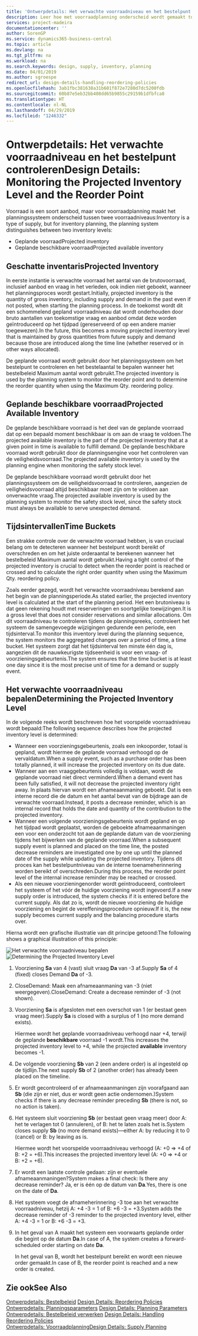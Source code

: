 ```yaml
---
title: 'Ontwerpdetails: Het verwachte voorraadniveau en het bestelpunt controleren | Microsoft Docs'
description: Leer hoe met voorraadplanning onderscheid wordt gemaakt tussen verwachte voorraad en verwachte beschikbare voorraadniveaus.
services: project-madeira
documentationcenter: ''
author: SorenGP
ms.service: dynamics365-business-central
ms.topic: article
ms.devlang: na
ms.tgt_pltfrm: na
ms.workload: na
ms.search.keywords: design, supply, inventory, planning
ms.date: 04/01/2019
ms.author: sgroespe
redirect_url: design-details-handling-reordering-policies
ms.openlocfilehash: 3ab1fbc381638a31b601f872e7280d7dc5200fdb
ms.sourcegitcommit: 60b87e5eb32bb408dd65b9855c29159b1dfbfca8
ms.translationtype: HT
ms.contentlocale: nl-NL
ms.lasthandoff: 04/29/2019
ms.locfileid: "1246332"
---
```

# <a name="design-details-monitoring-the-projected-inventory-level-and-the-reorder-point"></a><span data-ttu-id="54853-103">Ontwerpdetails: Het verwachte voorraadniveau en het bestelpunt controleren</span><span class="sxs-lookup"><span data-stu-id="54853-103">Design Details: Monitoring the Projected Inventory Level and the Reorder Point</span></span>
<span data-ttu-id="54853-104">Voorraad is een soort aanbod, maar voor voorraadplanning maakt het planningssysteem onderscheid tussen twee voorraadniveaus:</span><span class="sxs-lookup"><span data-stu-id="54853-104">Inventory is a type of supply, but for inventory planning, the planning system distinguishes between two inventory levels:</span></span>  

* <span data-ttu-id="54853-105">Geplande voorraad</span><span class="sxs-lookup"><span data-stu-id="54853-105">Projected inventory</span></span>  
* <span data-ttu-id="54853-106">Geplande beschikbare voorraad</span><span class="sxs-lookup"><span data-stu-id="54853-106">Projected available inventory</span></span>  

## <a name="projected-inventory"></a><span data-ttu-id="54853-107">Geschatte inventaris</span><span class="sxs-lookup"><span data-stu-id="54853-107">Projected Inventory</span></span>  
<span data-ttu-id="54853-108">In eerste instantie is verwachte voorraad het aantal van de brutovoorraad, inclusief aanbod en vraag in het verleden, ook indien niet geboekt, wanneer het planningsproces wordt gestart.</span><span class="sxs-lookup"><span data-stu-id="54853-108">Initially, projected inventory is the quantity of gross inventory, including supply and demand in the past even if not posted, when starting the planning process.</span></span> <span data-ttu-id="54853-109">In de toekomst wordt dit een schommelend gepland voorraadniveau dat wordt onderhouden door bruto aantallen van toekomstige vraag en aanbod omdat deze worden geïntroduceerd op het tijdpad (gereserveerd of op een andere manier toegewezen).</span><span class="sxs-lookup"><span data-stu-id="54853-109">In the future, this becomes a moving projected inventory level that is maintained by gross quantities from future supply and demand because those are introduced along the time line (whether reserved or in other ways allocated).</span></span>  

<span data-ttu-id="54853-110">De geplande voorraad wordt gebruikt door het planningssysteem om het bestelpunt te controleren en het bestelaantal te bepalen wanneer het bestelbeleid Maximum aantal wordt gebruikt.</span><span class="sxs-lookup"><span data-stu-id="54853-110">The projected inventory is used by the planning system to monitor the reorder point and to determine the reorder quantity when using the Maximum Qty. reordering policy.</span></span>  

## <a name="projected-available-inventory"></a><span data-ttu-id="54853-111">Geplande beschikbare voorraad</span><span class="sxs-lookup"><span data-stu-id="54853-111">Projected Available Inventory</span></span>  
<span data-ttu-id="54853-112">De geplande beschikbare voorraad is het deel van de geplande voorraad dat op een bepaald moment beschikbaar is om aan de vraag te voldoen.</span><span class="sxs-lookup"><span data-stu-id="54853-112">The projected available inventory is the part of the projected inventory that at a given point in time is available to fulfill demand.</span></span> <span data-ttu-id="54853-113">De geplande beschikbare voorraad wordt gebruikt door de planningsengine voor het controleren van de veiligheidsvoorraad.</span><span class="sxs-lookup"><span data-stu-id="54853-113">The projected available inventory is used by the planning engine when monitoring the safety stock level.</span></span>  

<span data-ttu-id="54853-114">De geplande beschikbare voorraad wordt gebruikt door het planningssysteem om de veiligheidsvoorraad te controleren, aangezien de veiligheidsvoorraad altijd beschikbaar moet zijn om te voldoen aan onverwachte vraag.</span><span class="sxs-lookup"><span data-stu-id="54853-114">The projected available inventory is used by the planning system to monitor the safety stock level, since the safety stock must always be available to serve unexpected demand.</span></span>  

## <a name="time-buckets"></a><span data-ttu-id="54853-115">Tijdsintervallen</span><span class="sxs-lookup"><span data-stu-id="54853-115">Time Buckets</span></span>  
<span data-ttu-id="54853-116">Een strakke controle over de verwachte voorraad hebben, is van cruciaal belang om te detecteren wanneer het bestelpunt wordt bereikt of overschreden en om het juiste orderaantal te berekenen wanneer het bestelbeleid Maximum aantal wordt gebruikt.</span><span class="sxs-lookup"><span data-stu-id="54853-116">Having a tight control of the projected inventory is crucial to detect when the reorder point is reached or crossed and to calculate the right order quantity when using the Maximum Qty. reordering policy.</span></span>  

<span data-ttu-id="54853-117">Zoals eerder gezegd, wordt het verwachte voorraadniveau berekend aan het begin van de planningsperiode.</span><span class="sxs-lookup"><span data-stu-id="54853-117">As stated earlier, the projected inventory level is calculated at the start of the planning period.</span></span> <span data-ttu-id="54853-118">Het een brutoniveau is dat geen rekening houdt met reserveringen en soortgelijke toewijzingen.</span><span class="sxs-lookup"><span data-stu-id="54853-118">It is a gross level that does not consider reservations and similar allocations.</span></span> <span data-ttu-id="54853-119">Om dit voorraadniveau te controleren tijdens de planningsreeks, controleert het systeem de samengevoegde wijzigingen gedurende een periode, een tijdsinterval.</span><span class="sxs-lookup"><span data-stu-id="54853-119">To monitor this inventory level during the planning sequence, the system monitors the aggregated changes over a period of time, a time bucket.</span></span> <span data-ttu-id="54853-120">Het systeem zorgt dat het tijdsinterval ten minste één dag is, aangezien dit de nauwkeurigste tijdseenheid is voor een vraag- of voorzieningsgebeurtenis.</span><span class="sxs-lookup"><span data-stu-id="54853-120">The system ensures that the time bucket is at least one day since it is the most precise unit of time for a demand or supply event.</span></span>  

## <a name="determining-the-projected-inventory-level"></a><span data-ttu-id="54853-121">Het verwachte voorraadniveau bepalen</span><span class="sxs-lookup"><span data-stu-id="54853-121">Determining the Projected Inventory Level</span></span>  
<span data-ttu-id="54853-122">In de volgende reeks wordt beschreven hoe het voorspelde voorraadniveau wordt bepaald:</span><span class="sxs-lookup"><span data-stu-id="54853-122">The following sequence describes how the projected inventory level is determined:</span></span>  

* <span data-ttu-id="54853-123">Wanneer een voorzieningsgebeurtenis, zoals een inkooporder, totaal is gepland, wordt hiermee de geplande voorraad verhoogd op de vervaldatum.</span><span class="sxs-lookup"><span data-stu-id="54853-123">When a supply event, such as a purchase order has been totally planned, it will increase the projected inventory on its due date.</span></span>  
* <span data-ttu-id="54853-124">Wanneer aan een vraaggebeurtenis volledig is voldaan, wordt de geplande voorraad niet direct verminderd.</span><span class="sxs-lookup"><span data-stu-id="54853-124">When a demand event has been fully satisfied, it will not decrease the projected inventory right away.</span></span> <span data-ttu-id="54853-125">In plaats hiervan wordt een afnameaanmaning geboekt. Dat is een interne record die de datum en het aantal bevat van de bijdrage aan de verwachte voorraad.</span><span class="sxs-lookup"><span data-stu-id="54853-125">Instead, it posts a decrease reminder, which is an internal record that holds the date and quantity of the contribution to the projected inventory.</span></span>  
* <span data-ttu-id="54853-126">Wanneer een volgende voorzieningsgebeurtenis wordt gepland en op het tijdpad wordt geplaatst, worden de geboekte afnameaanmaningen een voor een onderzocht tot aan de geplande datum van de voorziening tijdens het bijwerken van de geplande voorraad.</span><span class="sxs-lookup"><span data-stu-id="54853-126">When a subsequent supply event is planned and placed on the time line, the posted decrease reminders are investigated one by one up until the planned date of the supply while updating the projected inventory.</span></span> <span data-ttu-id="54853-127">Tijdens dit proces kan het bestelpuntniveau van de interne toenameherinnering worden bereikt of overschreden.</span><span class="sxs-lookup"><span data-stu-id="54853-127">During this process, the reorder point level of the internal increase reminder may be reached or crossed.</span></span>  
* <span data-ttu-id="54853-128">Als een nieuwe voorzieningenorder wordt geïntroduceerd, controleert het systeem of het vóór de huidige voorziening wordt ingevoerd.</span><span class="sxs-lookup"><span data-stu-id="54853-128">If a new supply order is introduced, the system checks if it is entered before the current supply.</span></span> <span data-ttu-id="54853-129">Als dat zo is, wordt de nieuwe voorziening de huidige voorziening en begint de vereffeningsprocedure opnieuw.</span><span class="sxs-lookup"><span data-stu-id="54853-129">If it is, the new supply becomes current supply and the balancing procedure starts over.</span></span>  

<span data-ttu-id="54853-130">Hierna wordt een grafische illustratie van dit principe getoond:</span><span class="sxs-lookup"><span data-stu-id="54853-130">The following shows a graphical illustration of this principle:</span></span>  

<span data-ttu-id="54853-131">![Het verwachte voorraadniveau bepalen](media/nav_app_supply_planning_2_projected_inventory.png "Het verwachte voorraadniveau bepalen")</span><span class="sxs-lookup"><span data-stu-id="54853-131">![Determining the Projected Inventory Level](media/nav_app_supply_planning_2_projected_inventory.png "Determining the Projected Inventory Level")</span></span>  

1. <span data-ttu-id="54853-132">Voorziening **Sa** van 4 (vast) sluit vraag **Da** van -3 af.</span><span class="sxs-lookup"><span data-stu-id="54853-132">Supply **Sa** of 4 (fixed) closes Demand **Da** of -3.</span></span>  
2. <span data-ttu-id="54853-133">CloseDemand: Maak een afnameaanmaning van -3 (niet weergegeven).</span><span class="sxs-lookup"><span data-stu-id="54853-133">CloseDemand: Create a decrease reminder of -3 (not shown).</span></span>  
3. <span data-ttu-id="54853-134">Voorziening **Sa** is afgesloten met een overschot van 1 (er bestaat geen vraag meer).</span><span class="sxs-lookup"><span data-stu-id="54853-134">Supply **Sa** is closed with a surplus of 1 (no more demand exists).</span></span>  

     <span data-ttu-id="54853-135">Hiermee wordt het geplande voorraadniveau verhoogd naar +4, terwijl de geplande **beschikbare** voorraad -1 wordt.</span><span class="sxs-lookup"><span data-stu-id="54853-135">This increases the projected inventory level to +4, while the projected **available** inventory becomes -1.</span></span>  

4. <span data-ttu-id="54853-136">De volgende voorziening **Sb** van 2 (een andere order) is al ingesteld op de tijdlijn.</span><span class="sxs-lookup"><span data-stu-id="54853-136">The next supply **Sb** of 2 (another order) has already been placed on the timeline.</span></span>  
5. <span data-ttu-id="54853-137">Er wordt gecontroleerd of er afnameaanmaningen zijn voorafgaand aan **Sb** (die zijn er niet, dus er wordt geen actie ondernomen.)</span><span class="sxs-lookup"><span data-stu-id="54853-137">System checks if there is any decrease reminder preceding **Sb** (there is not, so no action is taken).</span></span>  
6. <span data-ttu-id="54853-138">Het systeem sluit voorziening **Sb** (er bestaat geen vraag meer) door A: het te verlagen tot 0 (annuleren), of B: het te laten zoals het is.</span><span class="sxs-lookup"><span data-stu-id="54853-138">System closes supply **Sb** (no more demand exists)—either A: by reducing it to 0 (cancel) or B: by leaving as is.</span></span>  

     <span data-ttu-id="54853-139">Hiermee wordt het voorspelde voorraadniveau verhoogd (A: +0 => +4 of B: +2 = +6).</span><span class="sxs-lookup"><span data-stu-id="54853-139">This increases the projected inventory level (A: +0 => +4 or B: +2 = +6).</span></span>  

7. <span data-ttu-id="54853-140">Er wordt een laatste controle gedaan: zijn er eventuele afnameaanmaningen?</span><span class="sxs-lookup"><span data-stu-id="54853-140">System makes a final check: Is there any decrease reminder?</span></span> <span data-ttu-id="54853-141">Ja, er is één op de datum van **Da**.</span><span class="sxs-lookup"><span data-stu-id="54853-141">Yes, there is one on the date of **Da**.</span></span>  
8. <span data-ttu-id="54853-142">Het systeem voegt de afnameherinnering -3 toe aan het verwachte voorraadniveau, hetzij A: +4 -3 = 1 of B: +6 -3 = +3.</span><span class="sxs-lookup"><span data-stu-id="54853-142">System adds the decrease reminder of -3 reminder to the projected inventory level, either A: +4 -3 = 1 or B: +6 -3 = +3.</span></span>  
9. <span data-ttu-id="54853-143">In het geval van A maakt het systeem een voorwaarts geplande order die begint op de datum **Da**.</span><span class="sxs-lookup"><span data-stu-id="54853-143">In case of A, the system creates a forward-scheduled order starting on date **Da**.</span></span>  

     <span data-ttu-id="54853-144">In het geval van B, wordt het bestelpunt bereikt en wordt een nieuwe order gemaakt.</span><span class="sxs-lookup"><span data-stu-id="54853-144">In case of B, the reorder point is reached and a new order is created.</span></span>  

## <a name="see-also"></a><span data-ttu-id="54853-145">Zie ook</span><span class="sxs-lookup"><span data-stu-id="54853-145">See Also</span></span>  
<span data-ttu-id="54853-146">[Ontwerpdetails: Bestelbeleid](design-details-reordering-policies.md) </span><span class="sxs-lookup"><span data-stu-id="54853-146">[Design Details: Reordering Policies](design-details-reordering-policies.md) </span></span>  
<span data-ttu-id="54853-147">[Ontwerpdetails: Planningsparameters](design-details-planning-parameters.md) </span><span class="sxs-lookup"><span data-stu-id="54853-147">[Design Details: Planning Parameters](design-details-planning-parameters.md) </span></span>  
<span data-ttu-id="54853-148">[Ontwerpdetails: Bestelbeleid verwerken](design-details-handling-reordering-policies.md) </span><span class="sxs-lookup"><span data-stu-id="54853-148">[Design Details: Handling Reordering Policies](design-details-handling-reordering-policies.md) </span></span>  
[<span data-ttu-id="54853-149">Ontwerpdetails: Voorraadplanning</span><span class="sxs-lookup"><span data-stu-id="54853-149">Design Details: Supply Planning</span></span>](design-details-supply-planning.md)
